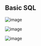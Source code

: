 ## Basic SQL

![image](https://user-images.githubusercontent.com/23666146/120059321-aaed9b00-c005-11eb-942b-476a204042e3.png)

![image](https://user-images.githubusercontent.com/23666146/120059394-28b1a680-c006-11eb-9035-33f7bb523af9.png)

![image](https://user-images.githubusercontent.com/23666146/120059411-4717a200-c006-11eb-8e59-94f4919f57b0.png)
